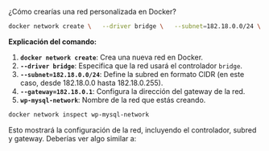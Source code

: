 ¿Cómo crearías una red personalizada en Docker?

``` bash
docker network create \   --driver bridge \   --subnet=182.18.0.0/24 \   --gateway=182.18.0.1 \   wp-mysql-network
```

**Explicación del comando:**

1. **`docker network create`**: Crea una nueva red en Docker.
2. **`--driver bridge`**: Especifica que la red usará el controlador `bridge`.
3. **`--subnet=182.18.0.0/24`**: Define la subred en formato CIDR (en este caso, desde 182.18.0.0 hasta 182.18.0.255).
4. **`--gateway=182.18.0.1`**: Configura la dirección del gateway de la red.
5. **`wp-mysql-network`**: Nombre de la red que estás creando.

``` bash
docker network inspect wp-mysql-network
```
Esto mostrará la configuración de la red, incluyendo el controlador, subred y gateway. Deberías ver algo similar a: